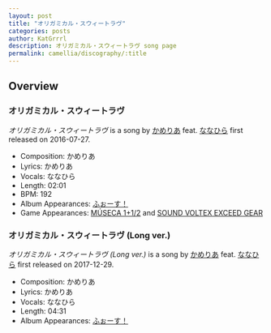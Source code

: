 ```yaml
---
layout: post
title: "オリガミカル・スウィートラヴ"
categories: posts
author: KatGrrrl
description: オリガミカル・スウィートラヴ song page
permalink: camellia/discography/:title
---
```


## Overview

### オリガミカル・スウィートラヴ

*オリガミカル・スウィートラヴ* is a song by [かめりあ](<{% link postsWiki/_posts/2023-12-10-camellia.md %}>) feat. [ななひら](#) first released on 2016-07-27.

* Composition: かめりあ
* Lyrics: かめりあ
* Vocals: ななひら
* Length: 02:01
* BPM: 192
* Album Appearances: [ふぉーす！](<{% link postsInclude/_posts/camellia/albums/Force/2023-12-20-Force.md %}>)
* Game Appearances: [MÚSECA 1+1/2](https://remywiki.com/AC_MSC_1%2B1/2) and [SOUND VOLTEX EXCEED GEAR](https://remywiki.com/AC_SDVX_EG)

### オリガミカル・スウィートラヴ (Long ver.)

*オリガミカル・スウィートラヴ (Long ver.)* is a song by [かめりあ](<{% link postsWiki/_posts/2023-12-10-camellia.md %}>) feat. [ななひら](#) first released on 2017-12-29.

* Composition: かめりあ
* Lyrics: かめりあ
* Vocals: ななひら
* Length: 04:31
* Album Appearances: [ふぉーす！](<{% link postsInclude/_posts/camellia/albums/Force/2023-12-20-Force.md %}>)

